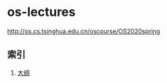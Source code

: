 # os-lectures
http://os.cs.tsinghua.edu.cn/oscourse/OS2020spring

## 索引

 1. [大纲](os-course-outline.md)
